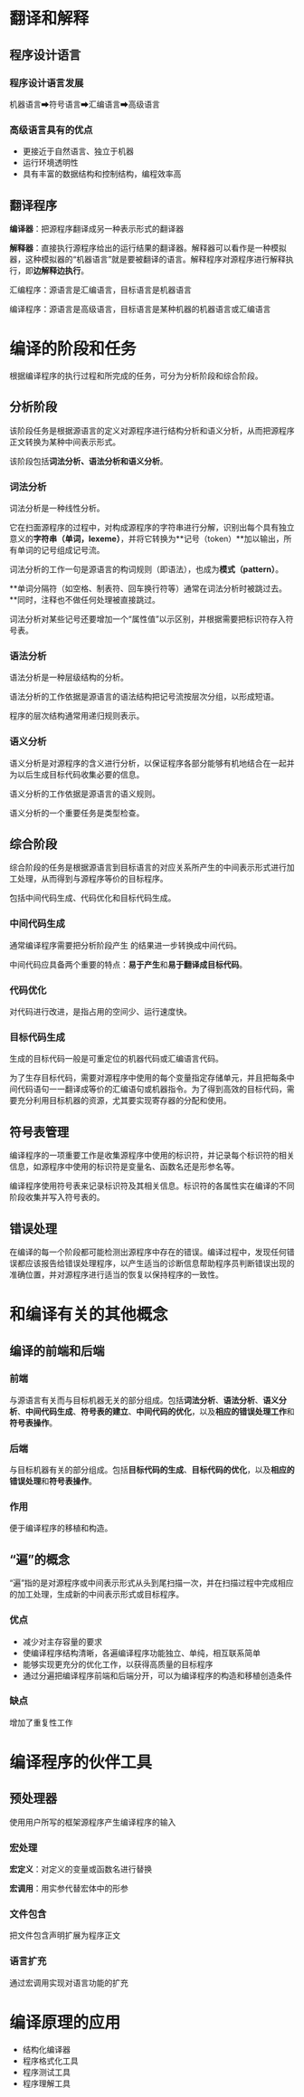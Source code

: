 # 翻译和解释

## 程序设计语言

### 程序设计语言发展

机器语言➡符号语言➡汇编语言➡高级语言

### 高级语言具有的优点

- 更接近于自然语言、独立于机器
- 运行环境透明性
- 具有丰富的数据结构和控制结构，编程效率高

## 翻译程序

**编译器**：把源程序翻译成另一种表示形式的翻译器

**解释器**：直接执行源程序给出的运行结果的翻译器。解释器可以看作是一种模拟器，这种模拟器的“机器语言”就是要被翻译的语言。解释程序对源程序进行解释执行，即**边解释边执行**。

汇编程序：源语言是汇编语言，目标语言是机器语言

编译程序：源语言是高级语言，目标语言是某种机器的机器语言或汇编语言

# 编译的阶段和任务

根据编译程序的执行过程和所完成的任务，可分为分析阶段和综合阶段。

## 分析阶段

该阶段任务是根据源语言的定义对源程序进行结构分析和语义分析，从而把源程序正文转换为某种中间表示形式。

该阶段包括**词法分析、语法分析和语义分析**。

### 词法分析

词法分析是一种线性分析。

它在扫面源程序的过程中，对构成源程序的字符串进行分解，识别出每个具有独立意义的**字符串（单词，lexeme）**，并将它转换为**记号（token）**加以输出，所有单词的记号组成记号流。

词法分析的工作一句是源语言的构词规则（即语法），也成为**模式（pattern）**。

**单词分隔符（如空格、制表符、回车换行符等）通常在词法分析时被跳过去。**同时，注释也不做任何处理被直接跳过。

词法分析对某些记号还要增加一个“属性值”以示区别，并根据需要把标识符存入符号表。

### 语法分析

语法分析是一种层级结构的分析。

语法分析的工作依据是源语言的语法结构把记号流按层次分组，以形成短语。

程序的层次结构通常用递归规则表示。

### 语义分析

语义分析是对源程序的含义进行分析，以保证程序各部分能够有机地结合在一起并为以后生成目标代码收集必要的信息。

语义分析的工作依据是源语言的语义规则。

语义分析的一个重要任务是类型检查。

## 综合阶段

综合阶段的任务是根据源语言到目标语言的对应关系所产生的中间表示形式进行加工处理，从而得到与源程序等价的目标程序。

包括中间代码生成、代码优化和目标代码生成。

### 中间代码生成

通常编译程序需要把分析阶段产生 的结果进一步转换成中间代码。

中间代码应具备两个重要的特点：**易于产生**和**易于翻译成目标代码**。

### 代码优化

对代码进行改进，是指占用的空间少、运行速度快。

### 目标代码生成

生成的目标代码一般是可重定位的机器代码或汇编语言代码。

为了生存目标代码，需要对源程序中使用的每个变量指定存储单元，并且把每条中间代码语句一一翻译成等价的汇编语句或机器指令。为了得到高效的目标代码，需要充分利用目标机器的资源，尤其要实现寄存器的分配和使用。

## 符号表管理

编译程序的一项重要工作是收集源程序中使用的标识符，并记录每个标识符的相关信息，如源程序中使用的标识符是变量名、函数名还是形参名等。

编译程序使用符号表来记录标识符及其相关信息。标识符的各属性实在编译的不同阶段收集并写入符号表的。

## 错误处理

在编译的每一个阶段都可能检测出源程序中存在的错误。编译过程中，发现任何错误都应该报告给错误处理程序，以产生适当的诊断信息帮助程序员判断错误出现的准确位置，并对源程序进行适当的恢复以保持程序的一致性。

# 和编译有关的其他概念

## 编译的前端和后端

### 前端

与源语言有关而与目标机器无关的部分组成。包括**词法分析**、**语法分析**、**语义分析**、**中间代码生成**、**符号表的建立**、**中间代码的优化**，以及**相应的错误处理工作**和**符号表操作**。

### 后端

与目标机器有关的部分组成。包括**目标代码的生成**、**目标代码的优化**，以及**相应的错误处理**和**符号表操作**。

### 作用

便于编译程序的移植和构造。

## “遍”的概念

“遍”指的是对源程序或中间表示形式从头到尾扫描一次，并在扫描过程中完成相应的加工处理，生成新的中间表示形式或目标程序。

### 优点

- 减少对主存容量的要求
- 使编译程序结构清晰，各遍编译程序功能独立、单纯，相互联系简单
- 能够实现更充分的优化工作，以获得高质量的目标程序
- 通过分遍把编译程序前端和后端分开，可以为编译程序的构造和移植创造条件

### 缺点

增加了重复性工作

# 编译程序的伙伴工具

## 预处理器

使用用户所写的框架源程序产生编译程序的输入

### 宏处理

**宏定义**：对定义的变量或函数名进行替换

**宏调用**：用实参代替宏体中的形参

### 文件包含

把文件包含声明扩展为程序正文

### 语言扩充

通过宏调用实现对语言功能的扩充

# 编译原理的应用

- 结构化编译器
- 程序格式化工具
- 程序测试工具
- 程序理解工具